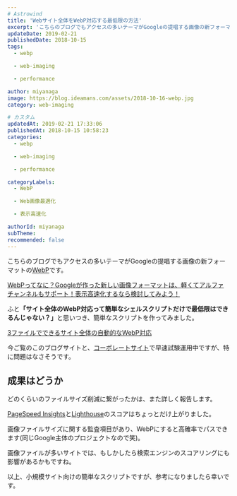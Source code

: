 ```yaml
---
# Astrowind
title: 'Webサイト全体をWebP対応する最低限の方法'
excerpt: 'こちらのブログでもアクセスの多いテーマがGoogleの提唱する画像の新フォーマッ...'
updateDate: 2019-02-21
publishedDate: 2018-10-15
tags: 
  - webp

  - web-imaging

  - performance

author: miyanaga
image: https://blog.ideamans.com/assets/2018-10-16-webp.jpg
category: web-imaging

# カスタム
updatedAt: 2019-02-21 17:33:06
publishedAt: 2018-10-15 10:58:23
categories: 
  - webp

  - web-imaging

  - performance

categoryLabels: 
  - WebP

  - Web画像最適化

  - 表示高速化

authorId: miyanaga
subTheme: 
recommended: false
---
```


<p>こちらのブログでもアクセスの多いテーマがGoogleの提唱する画像の新フォーマットの<a href="https://developers.google.com/speed/webp/">WebP</a>です。</p>
<p><a href="https://blog.ideamans.com/2018/04/webp.html">WebPってなに？Googleが作った新しい画像フォーマットは、軽くてアルファチャンネルもサポート！表示高速化するなら検討してみよう！</a></p>
<p>ふと<strong>「サイト全体のWebP対応って簡単なシェルスクリプトだけで最低限はできるんじゃない？」</strong>と思いつき、簡単なスクリプトを作ってみました。</p>
<p><a href="https://qiita.com/miyanaga/items/94b5bb42501e2292fb67">3ファイルでできるサイト全体の自動的なWebP対応</a></p>
<p>今ご覧のこのブログサイトと、<a href="https://www.ideamans.com/">コーポレートサイト</a>で早速試験運用中ですが、特に問題はなさそうです。</p>
<h2>成果はどうか</h2>
<p>どのくらいのファイルサイズ削減に繋がったかは、また詳しく報告します。</p>
<p><a href="https://developers.google.com/speed/pagespeed/insights/?hl=ja">PageSpeed Insights</a>と<a href="https://developers.google.com/web/tools/lighthouse/?hl=ja">Lighthouse</a>のスコアはちょっとだけ上がりました。</p>
<p>画像ファイルサイズに関する監査項目があり、WebPにすると高確率でパスできます(同じGoogle主体のプロジェクトなので笑)。</p>
<p>画像ファイルが多いサイトでは、もしかしたら検索エンジンのスコアリングにも影響があるかもですね。</p>
<p>以上、小規模サイト向けの簡単なスクリプトですが、参考になりましたら幸いです。</p>
<p> </p>

